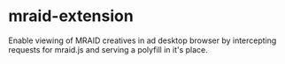 mraid-extension
===============


Enable viewing of MRAID creatives in ad desktop browser by intercepting requests for mraid.js and serving a polyfill in it's place.
